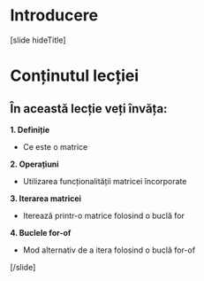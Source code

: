 # Introducere

[slide hideTitle]
# Conținutul lecției


## În această lecție veți învăța:

**1. Definiție**

- Ce este o matrice

**2. Operațiuni**

- Utilizarea funcționalității matricei încorporate

**3. Iterarea matricei**

- Iterează printr-o matrice folosind o buclă for

**4. Buclele for-of**

- Mod alternativ de a itera folosind o buclă for-of

[/slide]
